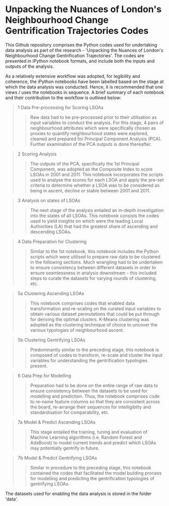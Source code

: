 # Unpacking the Nuances of London's Neighbourhood Change Gentrification Trajectories Codes

This Github repository comprises the Python codes used for undertaking data analysis as part of the research - 'Unpacking the Nuances of London's Neighbourhood Change Gentrification Trajectories'. The codes are presented in iPython notebook formats, and include both the inputs and outputs of the analysis.

As a relatively extensive workflow was adopted, for legibility and coherence, the iPython notebooks have been labelled based on the stage at which the data analysis was conducted. Hence, it is recommended that one views / uses the notebooks in sequence. A brief summary of each notebook and their contribution to the workflow is outlined below:
  > 1 Data Pre-processing for Scoring LSOAs
  >> Raw data had to be pre-processed prior to their utilisation as input variables to conduct the analysis. For this stage, 4 pairs of  neighbourhood attributes which were specifically chosen as proxies to quantify neighbourhood states were explored, cleaned and prepared for Principal Component Analysis (PCA). Further examination of the PCA outputs is done thereafter. 
  
  > 2 Scoring Analysis
  >> The outputs of the PCA, specifically the 1st Principal Component, was adopted as the Composite Index to score LSOAs in 2001 and 2011. This notebook incorporates the scripts used to analyse the scores for each LSOA and apply the pre-set criteria to determine whether a LSOA was to be considered as being in ascent, decline or stable between 2001 and 2011. 
  
  > 3 Analysis on states of LSOAs
  >> The next stage of the analysis entailed an in-depth investigation into the states of all LSOAs. This notebook consists the codes used to yield insights on which were the leading Local Authorities (LA) that had the greatest share of ascending and descending LSOAs.   
  
  > 4 Data Preparation for Clustering
  >> Similar to the 1st notebook, this notebook includes the Python scripts which were utilised to prepare raw data to be clustered in the following sections. Much wrangling had to be undertaken to ensure consistency between different datasets in order to ensure seamlessness in analysis downstream - this included steps to curate the datasets for varying rounds of clustering, etc. 
  
  > 5a Clustering Ascending LSOAs
  >> This notebook comprises codes that enabled data transformation and re-scaling on the curated input variables to obtain various dataset permutations that could be put through for deriving the optimal clusters. K-Means clustering was adopted as the clustering technique of choice to uncover the various typologies of neighbourhood ascent. 
  
  > 5b Clustering Gentrifying LSOAs
  >> Predominantly similar to the preceding stage, this notebook is composed of codes to transform, re-scale and cluster the input variables for understanding the gentrification typologies present. 
  
  > 6 Data Prep for Modelling
  >> Preparation had to be done on the entire range of raw data to ensure consistency between the datasets to be used for modelling and prediction. Thus, the notebook comprises code to re-name feature columns so that they are consistent across the board, re-arrange their sequences for intelligiblity and standardisation for comparability, etc. 
  
  > 7a Model & Predict Ascending LSOAs
  >> This stage entailed the training, tuning and evaluation of Machine Learning algorithms (i.e. Random Forest and AdaBoost) to model current trends and predict which LSOAs may potentially gentrify in future. 
  
  > 7b Model & Predict Gentrifying LSOAs
  >> Similar in procedure to the preceding stage, this notebook contained the codes that facilitated the model building process for modelling and predicting the gentrification typologies of gentrifying LSOAs. 
  
The datasets used for enabling the data analysis is stored in the folder 'data'.
